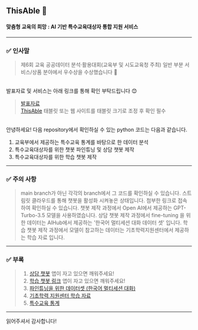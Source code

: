 ## ThisAble 💬
#### 맞춤형 교육의 희망 : AI 기반 특수교육대상자 통합 지원 서비스

---
### ✅ 인사말
> 제6회 교육 공공데이터 분석·활용대회(교육부 및 시도교육청 주최) 일반 부분 서비스/상품 분야에서 우수상을 수상했습니다 🎉

<br>발표자료 및 서비스는 아래 링크를 통해 확인 부탁드립니다 😊
<br>
> [발표자료](https://github.com/glassesholder/ThisAble_service/blob/main/ThinsAble_%EB%96%A1%EC%9E%8E%EB%B0%A9%EB%B2%94%EB%8C%80.pdf)
> <br>[ThisAble](https://02shin00.wixstudio.io/thisable) 태블릿 또는 웹 사이트를 태블릿 크기로 조정 후 확인 필수

<br>안녕하세요!
다음 repository에서 확인하실 수 있는 python 코드는 다음과 같습니다.

1. 교육부에서 제공하는 특수교육 통계를 바탕으로 한 데이터 분석
2. 특수교육대상자를 위한 챗봇 파인튜닝 및 상담 챗봇 제작
3. 특수교육대상자를 위한 학습 챗봇 제작
---
### ✅ 주의 사항
> main branch가 아닌 각각의 branch에서 그 코드를 확인하실 수 있습니다.
> 스트림릿 클라우드를 통해 챗봇을 활성화 시켜놓은 상태입니다. 첨부한 링크로 접속하여 확인하실 수 있습니다.
> 챗봇 제작 과정에서 Open AI에서 제공하는 GPT-Turbo-3.5 모델을 사용하였습니다.
> 상담 챗봇 제작 과정에서 fine-tuning 을 위한 데이터는 AIHub에서 제공하는 '한국어 멀티세션 대화 데이터 셋' 입니다.
> 학습 챗봇 제작 과정에서 모델이 참고하는 데이터는 기초학력지원센터에서 제공하는 학습 자료 입니다.

---
### ✅ 부록

> 1. [상담 챗봇](https://thisableservicecounselbot.streamlit.app/)
> 앱이 자고 있으면 깨워주세요!
> 2. [학습 챗봇 링크](https://thisableservicestudybot.streamlit.app/)
> 앱이 자고 있으면 깨워주세요!
> 3. [파인튜닝을 위한 데이터셋 (한국어 멀티세션 대화)](https://aihub.or.kr/aihubdata/data/view.do?currMenu=115&topMenu=100&dataSetSn=71630)
> 4. [기초학력 지원센터 학습 자료](https://k-basics.org/)
> 5. [특수교육 통계](https://www.nise.go.kr/boardCnts/view.do?boardID=356&boardSeq=726678&lev=0&searchType=null&statusYN=W&page=1&s=nise&m=010502&opType=N)

---
읽어주셔서 감사합니다!
